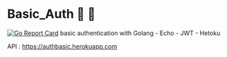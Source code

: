 # Basic_Auth 🤗 🔐
[![Go Report Card](https://goreportcard.com/badge/github.com/fooku/Basic_Auth)](https://goreportcard.com/report/github.com/fooku/Basic_Auth)
basic authentication with Golang - Echo - JWT - Hetoku

API : https://authbasic.herokuapp.com
